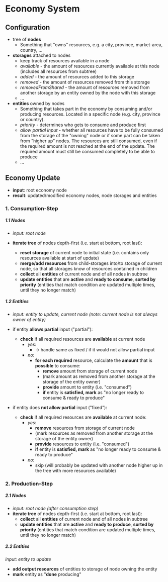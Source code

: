 # Economy System



## Configuration

- tree of **nodes**
  - Something that "owns" resources, e.g. a city, province, market-area, country, ...
- **storages** attached to nodes
  - keep track of resources available in a node
  - *available* -  the amount of resources currently available at this node (includes all resources from subtree)
  - *added* - the amount of resources added to this storage
  - *removed* - the amount of resources removed from this storage
  - *removedFromShared* - the amount of resources removed from another storage by an entity owned by the node with this storage
  - ...
- **entities** owned by nodes
  - Something that takes part in the economy by consuming and/or producing resources. Located in a specific node (e.g. city, province or country).
  - *priority* - determines who gets to consume and produce first
  - *allow partial input* - whether all resources have to be fully consumed from the storage of the "owning" node or if some part can be taken from "higher up" nodes. The resources are still consumed, even if the required amount is not reached at the end of the update. The required amount must still be consumed completely to be able to produce
  - ...



## Economy Update

- **input**: root economy node
- **result**: updated/modified economy nodes, node storages and entities



### 1. Consumption-Step

##### 1.1 Nodes

- *input: root node*

- **iterate tree** of nodes depth-first (i.e. start at bottom, root last):
  - **reset storage** of current node to initial state (i.e. contains only resources available at start of update)
  - **merge/add resources** from child-storages into/to storage of current node, so that all storages know of resources contained in children
  - **collect** all **entities** of current node and of all nodes in subtree
  - **update entities** that are **active** and **ready to consume**, **sorted by priority** (entities that match condition are updated multiple times, until they no longer match)



##### 1.2 Entities

- *input: entity to update, current node  (note: current node is not always owner of entity)*

- if entity **allows partial** input ("partial"):
  - **check** if all required resources are **available** at current node
    - *yes*:
      - -> handle same as fixed / if it would not allow partial input
    - *no*:
      - **for each required** resource, calculate the **amount** that is **possible** to consume:
        - **remove** amount from storage of current node
        - (mark amount as removed from another storage at the storage of the entity owner)
        - **provide** amount to entity (i.e. "consumed")
        - **if** entity is **satisfied, mark** as "no longer ready to consume & ready to produce" 

- if entity does **not allow partial** input ("fixed"):
  - **check** if all required resources are **available** at current node:
    - *yes*:
      - **remove** resources from storage of current node
      - (mark resources as removed from another storage at the storage of the entity owner)
      - **provide** resources to entity (i.e. "consumed")
      - **if** entity is **satisfied, mark** as "no longer ready to consume & ready to produce" 
    - *no*:
      - skip (will probably be updated with another node higher up in the tree with more resources available)





### 2. Production-Step

##### 2.1 Nodes

- *input: root node (after consumption step)*
- **iterate tree** of nodes depth-first (i.e. start at bottom, root last):
  - **collect** all **entities** of current node and of all nodes in subtree
  - **update entities** that are **active** and **ready to produce**, **sorted by priority** (entities that match condition are updated multiple times, until they no longer match)



##### 2.2 Entities

*input: entity to update*

- **add output resources** of entities to storage of node owning the entity
- **mark** entity as "**done** producing"